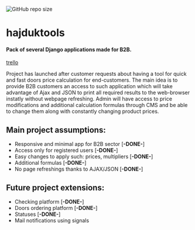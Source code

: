 ![GitHub repo size](https://img.shields.io/github/repo-size/coconutcake/hajduktools)
# hajduktools
#### Pack of several Django applications made for B2B.
[trello](https://trello.com/b/QBFqm4mD/hajduktools-doorcalc)

Project has launched after customer requests about having a tool for quick and fast doors price calculation for end-customers.
The main idea is to provide B2B customers an access to such application which will take advantage of Ajax and JSON to print all required results to the web-browser instatly without webpage refreshing.
Admin will have access to price modifications and additional calculation formulas  through CMS and be able to change them along with constantly changing product prices.

## Main project assumptions:
- Responsive and minimal app for B2B sector [**-DONE-**]
- Access only for registered users [**-DONE-**]
- Easy changes to apply such: prices, multipliers [**-DONE-**]
- Additional formulas [**-DONE-**]
- No page refreshings thanks to AJAX/JSON [**-DONE-**]

## Future project extensions:
- Checking platform [**-DONE-**]
- Doors ordering platform [**-DONE-**]
- Statuses [**-DONE-**]
- Mail notifications using signals


